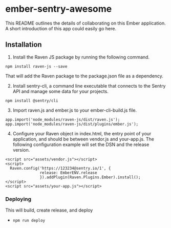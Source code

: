 # ember-sentry-awesome

This README outlines the details of collaborating on this Ember application.
A short introduction of this app could easily go here.

## Installation

1. Install the Raven JS package by running the following command.

`npm install raven-js --save`

That will add the Raven package to the package.json file as a dependency.

2. Install sentry-cli, a command line executable that connects to the Sentry API and manage some data for your projects.

`npm install @sentry/cli`


3. Import raven.js and ember.js to your ember-cli-build.js file.

`app.import('node_modules/raven-js/dist/raven.js');
app.import('node_modules/raven-js/dist/plugins/ember.js');`

4. Configure your Raven object in index.html, the entry point of your application, and should be between vendor.js and your-app.js. The following configuration example will set the DSN and the release version.


```
<script src="assets/vendor.js"></script>
<script>
  Raven.config('https://123234@sentry.io/1', {
               release: EmberENV.release
               }).addPlugin(Raven.Plugins.Ember).install();
</script>
<script src="assets/your-app.js"></script>
```


### Deploying

This will build, create release, and deploy
* `npm run deploy`

